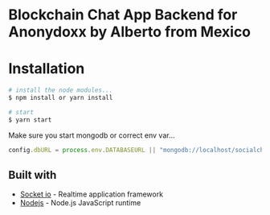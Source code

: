 # Blockchain Chat App Backend for Anonydoxx by Alberto from Mexico

# Installation

```bash
# install the node modules...
$ npm install or yarn install

# start
$ yarn start
```

Make sure you start mongodb or correct env var...

```js
config.dbURL = process.env.DATABASEURL || "mongodb://localhost/socialchat";
```

## Built with

- [Socket io](https://github.com/socketio/socket.io) - Realtime application framework
- [Nodejs](https://github.com/nodejs/node) - Node.js JavaScript runtime
